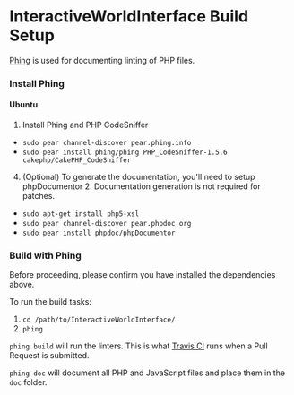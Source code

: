 InteractiveWorldInterface Build Setup
=====================================

[Phing](http://www.phing.info/) is used for documenting linting of PHP files.

### Install Phing

#### Ubuntu

 1. Install Phing and PHP CodeSniffer
   * `sudo pear channel-discover pear.phing.info`
   * `sudo pear install phing/phing PHP_CodeSniffer-1.5.6 cakephp/CakePHP_CodeSniffer`
 4. (Optional) To generate the documentation, you'll need to setup phpDocumentor 2. Documentation generation is not required for patches.
   * `sudo apt-get install php5-xsl`
   * `sudo pear channel-discover pear.phpdoc.org`
   * `sudo pear install phpdoc/phpDocumentor`

### Build with Phing

Before proceeding, please confirm you have installed the dependencies above.

To run the build tasks:

 1. `cd /path/to/InteractiveWorldInterface/`
 2. `phing`

`phing build` will run the linters. This is what [Travis CI](https://travis-ci.org/WPI-RAIL/rms) runs when a Pull Request is submitted.

`phing doc` will document all PHP and JavaScript files and place them in the `doc` folder.